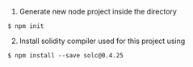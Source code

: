 1. Generate new node project inside the directory 

```
$ npm init
```

2. Install solidity compiler used for this project using
```
$ npm install --save solc@0.4.25
```


